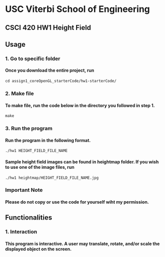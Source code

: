 # USC Viterbi School of Engineering
## CSCI 420 HW1 Height Field


## Usage
### 1. Go to specific folder
#### Once you download the entire project, run
```
cd assign1_coreOpenGL_starterCode/hw1-starterCode/
```
### 2. Make file
#### To make file, run the code below in the directory you followed in step 1.
```
make
```
### 3. Run the program
#### Run the program in the following format.
```
./hw1 HEIGHT_FIELD_FILE_NAME
```
#### Sample height field images can be found in heightmap folder. If you wish to use one of the image files, run
```
./hw1 heightmap/HEIGHT_FIELD_FILE_NAME.jpg
```

### Important Note
#### Please do not copy or use the code for yourself wiht my permission.

## Functionalities
### 1. Interaction
#### This program is interactive. A user may translate, rotate, and/or scale the displayed object on the screen.
